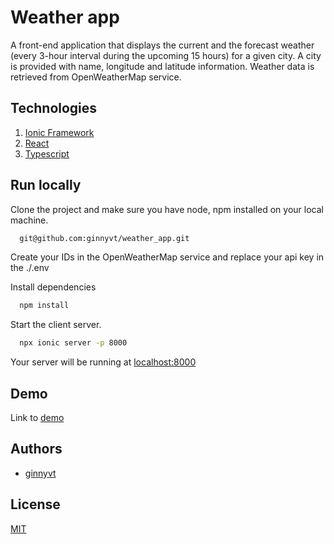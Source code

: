# Weather app

A front-end application that displays the current and the forecast weather (every 3-hour interval during the upcoming 15 hours) for a given city. A city is provided with name, longitude and latitude information. Weather data is retrieved from OpenWeatherMap service.

## Technologies

1. [Ionic Framework](https://ionicframework.com/)
2. [React](https://react.dev/)
3. [Typescript](https://www.typescriptlang.org/)

## Run locally

Clone the project and make sure you have node, npm installed on your local machine.

```bash
  git@github.com:ginnyvt/weather_app.git
```

Create your IDs in the OpenWeatherMap service and replace your api key in the ./.env

Install dependencies

```bash
  npm install
```

Start the client server.

```bash
  npx ionic server -p 8000
```

Your server will be running at [localhost:8000](http://localhost:8000)

## Demo

Link to [demo](https://ionic-weather-app.netlify.app/)

## Authors

- [ginnyvt](https://github.com/ginnyvt)

## License

[MIT](https://choosealicense.com/licenses/mit/)
